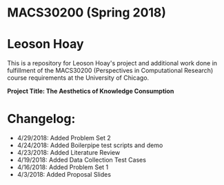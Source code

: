 # MACS30200 (Spring 2018)
# Leoson Hoay

This is a repository for Leoson Hoay's project and additional work done in fulfillment of the MACS30200 (Perspectives in Computational Research) course requirements at the University of Chicago.

**Project Title: The Aesthetics of Knowledge Consumption**

# Changelog:
* 4/29/2018: Added Problem Set 2
* 4/24/2018: Added Boilerpipe test scripts and demo
* 4/23/2018: Added Literature Review
* 4/19/2018: Added Data Collection Test Cases 
* 4/16/2018: Added Problem Set 1
* 4/3/2018: Added Proposal Slides

